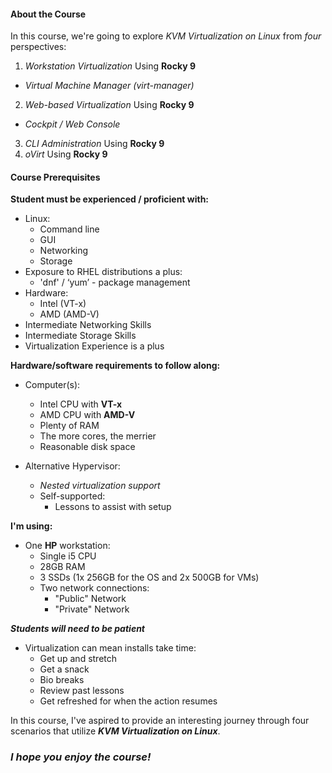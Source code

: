 #### About the Course

In this course, we're going to explore *KVM Virtualization on Linux* from *four* perspectives:

1. *Workstation Virtualization* Using **Rocky 9**
  - *Virtual Machine Manager (virt-manager)*
2. *Web-based Virtualization* Using **Rocky 9**
  - *Cockpit / Web Console*
3. *CLI Administration* Using **Rocky 9**
4. *oVirt* Using **Rocky 9**


#### Course Prerequisites

**Student must be experienced / proficient with:**

- Linux:
  - Command line
  - GUI
  - Networking
  - Storage
- Exposure to RHEL distributions a plus:
  - 'dnf' / ‘yum’ - package management
- Hardware:
  - Intel (VT-x)
  - AMD (AMD-V)
- Intermediate Networking Skills
- Intermediate Storage Skills
- Virtualization Experience is a plus

**Hardware/software requirements to follow along:**

- Computer(s):
  - Intel CPU with **VT-x**
  - AMD CPU with **AMD-V**
  - Plenty of RAM
  - The more cores, the merrier
  - Reasonable disk space

- Alternative Hypervisor:
  - *Nested virtualization support*
  - Self-supported:
    - Lessons to assist with setup

**I'm using:**

- One **HP** workstation:
  - Single i5 CPU
  - 28GB RAM
  - 3 SSDs (1x 256GB for the OS and 2x 500GB for VMs)
  - Two network connections:
    - "Public" Network
    - "Private" Network

***Students will need to be patient***

- Virtualization can mean installs take time:
  - Get up and stretch
  - Get a snack
  - Bio breaks
  - Review past lessons
  - Get refreshed for when the action resumes

In this course, I've aspired to provide an interesting journey through four scenarios that utilize ***KVM Virtualization on Linux***.

### *I hope you enjoy the course!*